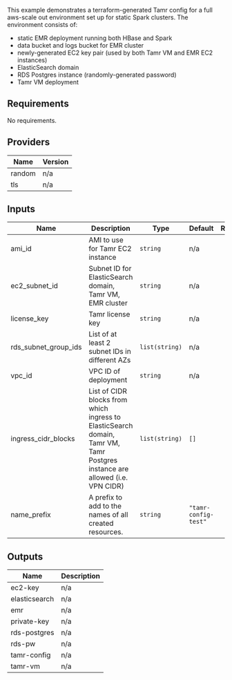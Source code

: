 This example demonstrates a terraform-generated Tamr config for a full aws-scale out environment set up for static Spark clusters. The environment consists of:
- static EMR deployment running both HBase and Spark
- data bucket and logs bucket for EMR cluster
- newly-generated EC2 key pair (used by both Tamr VM and EMR EC2 instances)
- ElasticSearch domain
- RDS Postgres instance (randomly-generated password)
- Tamr VM deployment

<!-- BEGINNING OF PRE-COMMIT-TERRAFORM DOCS HOOK -->
## Requirements

No requirements.

## Providers

| Name | Version |
|------|---------|
| random | n/a |
| tls | n/a |

## Inputs

| Name | Description | Type | Default | Required |
|------|-------------|------|---------|:--------:|
| ami\_id | AMI to use for Tamr EC2 instance | `string` | n/a | yes |
| ec2\_subnet\_id | Subnet ID for ElasticSearch domain, Tamr VM, EMR cluster | `string` | n/a | yes |
| license\_key | Tamr license key | `string` | n/a | yes |
| rds\_subnet\_group\_ids | List of at least 2 subnet IDs in different AZs | `list(string)` | n/a | yes |
| vpc\_id | VPC ID of deployment | `string` | n/a | yes |
| ingress\_cidr\_blocks | List of CIDR blocks from which ingress to ElasticSearch domain, Tamr VM, Tamr Postgres instance are allowed (i.e. VPN CIDR) | `list(string)` | `[]` | no |
| name\_prefix | A prefix to add to the names of all created resources. | `string` | `"tamr-config-test"` | no |

## Outputs

| Name | Description |
|------|-------------|
| ec2-key | n/a |
| elasticsearch | n/a |
| emr | n/a |
| private-key | n/a |
| rds-postgres | n/a |
| rds-pw | n/a |
| tamr-config | n/a |
| tamr-vm | n/a |

<!-- END OF PRE-COMMIT-TERRAFORM DOCS HOOK -->
